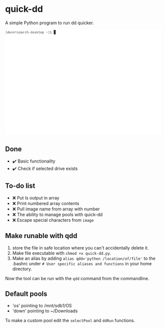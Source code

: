 # quick-dd
A simple Python program to run dd quicker.

![quick-dd example](/docs/images/example.gif)

## Done
- :heavy_check_mark: Basic functionality
- :heavy_check_mark: Check if selected drive exists

## To-do list
- :x: Put ls output in array
- :x: Print numbered array contents
- :x: Pull image name from array with number
- :x: The ability to manage pools with quick-dd
- :x: Escape special characters from `image`

## Make runable with qdd
1. store the file in safe location where you can't accidentally delete it.
2. Make file executable with `chmod +x quick-dd.py`.
3. Make an alias by adding `alias qdd='python /location/of/file'` to the .bashrc under `# User specific aliases and functions` in your home directory.

Now the tool can be run with the `qdd` command from the commandline.

## Default pools
- 'os' pointing to /mnt/sdb1/OS
- 'down' pointing to ~/Downloads

To make a custom pool edit the `selectPool` and `ddRun` functions.  

